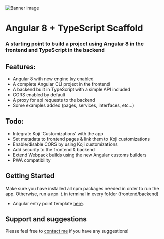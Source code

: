 ![Banner image](https://cdn1.imggmi.com/uploads/2019/6/15/31fa5a47f8863614af591c03dc768ba4-full.png)


# Angular 8 + TypeScript Scaffold

### A starting point to build a project using Angular 8 in the frontend and TypeScript in the backend

## Features:
- Angular 8 with new engine [Ivy](https://blog.angularindepth.com/all-you-need-to-know-about-ivy-the-new-angular-engine-9cde471f42cf) enabled
- A complete Angular CLI project in the frontend
- A backend built in TypeScript with a simple API included
- CORS enabled by default
- A proxy for api requests to the backend
- Some examples added (pages, services, interfaces, etc...)

## Todo:
- Integrate Koji 'Customizations' with the app
- Set metadata to frontend pages & link them to Koji customizations
- Enable/disable CORS by using Koji customizations
- Add security to the frontend & backend
- Extend Webpack builds using the new Angular customs builders 
- PWA compatibility

## Getting Started
Make sure you have installed all npm packages needed in order to run the app. Otherwise, run a `npm i` in terminal in every folder (frontend/backend)

- Angular entry point template [here](#~/frontend/src/app/app.component.ts).

## Support and suggestions
Please feel free to [contact me](https://gokoji.com/profile/gtrdev) if you have any suggestions!   


